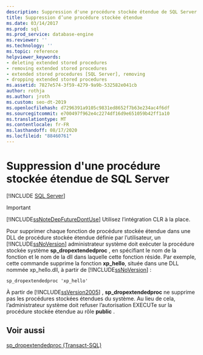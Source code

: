 ```yaml
---
description: Suppression d'une procédure stockée étendue de SQL Server
title: Suppression d’une procédure stockée étendue
ms.date: 03/14/2017
ms.prod: sql
ms.prod_service: database-engine
ms.reviewer: ''
ms.technology: ''
ms.topic: reference
helpviewer_keywords:
- deleting extended stored procedures
- removing extended stored procedures
- extended stored procedures [SQL Server], removing
- dropping extended stored procedures
ms.assetid: 7827e574-3f59-4279-9a9b-532582e041cb
author: rothja
ms.author: jroth
ms.custom: seo-dt-2019
ms.openlocfilehash: d7296391a9105c9831ed8652f7b63e234ac4f6df
ms.sourcegitcommit: e700497f962e4c2274df16d9e651059b42ff1a10
ms.translationtype: MT
ms.contentlocale: fr-FR
ms.lasthandoff: 08/17/2020
ms.locfileid: "88460761"
---
```

# <a name="removing-an-extended-stored-procedure-from-sql-server"></a>Suppression d'une procédure stockée étendue de SQL Server
 [!INCLUDE [SQL Server](../../includes/applies-to-version/sqlserver.md)]
    
> [!IMPORTANT]  
>  [!INCLUDE[ssNoteDepFutureDontUse](../../includes/ssnotedepfuturedontuse-md.md)] Utilisez l’intégration CLR à la place.  
  
 Pour supprimer chaque fonction de procédure stockée étendue dans une DLL de procédure stockée étendue définie par l’utilisateur, un [!INCLUDE[ssNoVersion](../../includes/ssnoversion-md.md)] administrateur système doit exécuter la procédure stockée système **sp_dropextendedproc** , en spécifiant le nom de la fonction et le nom de la dll dans laquelle cette fonction réside. Par exemple, cette commande supprime la fonction **xp_hello**, située dans une DLL nommée xp_hello.dll, à partir de [!INCLUDE[ssNoVersion](../../includes/ssnoversion-md.md)] :  
  
```  
sp_dropextendedproc 'xp_hello'  
```  
  
 À partir de [!INCLUDE[ssVersion2005](../../includes/ssversion2005-md.md)] , **sp_dropextendedproc** ne supprime pas les procédures stockées étendues du système. Au lieu de cela, l’administrateur système doit refuser l’autorisation EXECUTe sur la procédure stockée étendue au rôle **public** .  
  
## <a name="see-also"></a>Voir aussi  
 [sp_dropextendedproc &#40;Transact-SQL&#41;](../../relational-databases/system-stored-procedures/sp-dropextendedproc-transact-sql.md)  
  
  
